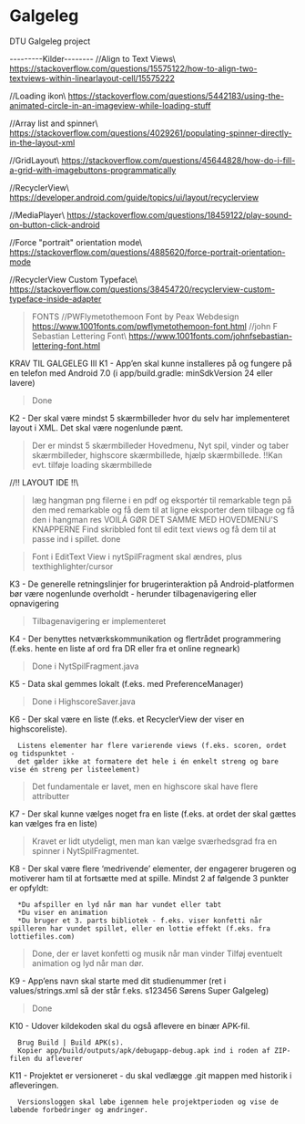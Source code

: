 # Galgeleg
DTU Galgeleg project

---------Kilder--------
//Align to Text Views\\
https://stackoverflow.com/questions/15575122/how-to-align-two-textviews-within-linearlayout-cell/15575222

//Loading ikon\\
https://stackoverflow.com/questions/5442183/using-the-animated-circle-in-an-imageview-while-loading-stuff

//Array list and spinner\\
https://stackoverflow.com/questions/4029261/populating-spinner-directly-in-the-layout-xml

//GridLayout\\
https://stackoverflow.com/questions/45644828/how-do-i-fill-a-grid-with-imagebuttons-programmatically

//RecyclerView\\
https://developer.android.com/guide/topics/ui/layout/recyclerview

//MediaPlayer\\
https://stackoverflow.com/questions/18459122/play-sound-on-button-click-android

//Force "portrait" orientation mode\\
https://stackoverflow.com/questions/4885620/force-portrait-orientation-mode

//RecyclerView Custom Typeface\\
https://stackoverflow.com/questions/38454720/recyclerview-custom-typeface-inside-adapter

>FONTS
//PWFlymetothemoon Font by Peax Webdesign
https://www.1001fonts.com/pwflymetothemoon-font.html
//john F Sebastian Lettering Font\\
https://www.1001fonts.com/johnfsebastian-lettering-font.html


KRAV TIL GALGELEG III
K1 - App’en skal kunne installeres på og fungere på en telefon med Android 7.0
      (i app/build.gradle: minSdkVersion 24 eller lavere)
> Done

K2 - Der skal være mindst 5 skærmbilleder hvor du selv har implementeret layout i XML. Det skal være nogenlunde pænt.
> Der er mindst 5 skærmbilleder
> Hovedmenu, Nyt spil, vinder og taber skærmbilleder, highscore skærmbillede, hjælp skærmbillede.
!!Kan evt. tilføje loading skærmbillede

//!! LAYOUT IDE !!\\ 
> læg hangman png filerne i en pdf og eksportér til remarkable
> tegn på den med remarkable og få dem til at ligne 
> eksporter dem tilbage og få den i hangman res
>VOILÁ
> GØR DET SAMME MED HOVEDMENU'S KNAPPERNE
> Find skribbled font til edit text views
> og få dem til at passe ind i spillet.
> done

>Font i EditText View i nytSpilFragment skal ændres, plus texthighlighter/cursor


K3 - De generelle retningslinjer for brugerinteraktion på Android-platformen bør være nogenlunde overholdt - herunder tilbagenavigering eller opnavigering
>Tilbagenavigering er implementeret

K4 - Der benyttes netværkskommunikation og flertrådet programmering (f.eks. hente en liste af ord fra DR eller fra et online regneark)
>Done i NytSpilFragment.java

K5 - Data skal gemmes lokalt (f.eks. med PreferenceManager)
>Done i HighscoreSaver.java

K6 - Der skal være en liste (f.eks. et RecyclerView der viser en highscoreliste).

      Listens elementer har flere varierende views (f.eks. scoren, ordet og tidspunktet - 
      det gælder ikke at formatere det hele i én enkelt streng og bare vise én streng per listeelement)
      
>Det fundamentale er lavet, men en highscore skal have flere attributter
      
K7 - Der skal kunne vælges noget fra en liste (f.eks. at ordet der skal gættes kan vælges fra en liste)
>Kravet er lidt utydeligt, men man kan vælge sværhedsgrad fra en spinner i NytSpilFragmentet.

K8 - Der skal være flere ‘medrivende’ elementer, der engagerer brugeren og motiverer ham til at fortsætte med at spille. Mindst 2 af følgende 3 punkter er opfyldt:

      *Du afspiller en lyd når man har vundet eller tabt
      *Du viser en animation
      *Du bruger et 3. parts bibliotek - f.eks. viser konfetti når spilleren har vundet spillet, eller en lottie effekt (f.eks. fra lottiefiles.com)
>Done, der er lavet konfetti og musik når man vinder
>Tilføj eventuelt animation og lyd når man dør.
      
K9 - App’ens navn skal starte med dit studienummer (ret i values/strings.xml så der står f.eks. <string name="app_name">s123456 Sørens Super Galgeleg</string>)
>Done

K10 - Udover kildekoden skal du også aflevere en binær APK-fil.

      Brug Build | Build APK(s). 
      Kopier app/build/outputs/apk/debugapp-debug.apk ind i roden af ZIP-filen du afleverer
      
K11 - Projektet er versioneret - du skal vedlægge .git mappen med historik i afleveringen.

      Versionsloggen skal løbe igennem hele projektperioden og vise de løbende forbedringer og ændringer.
